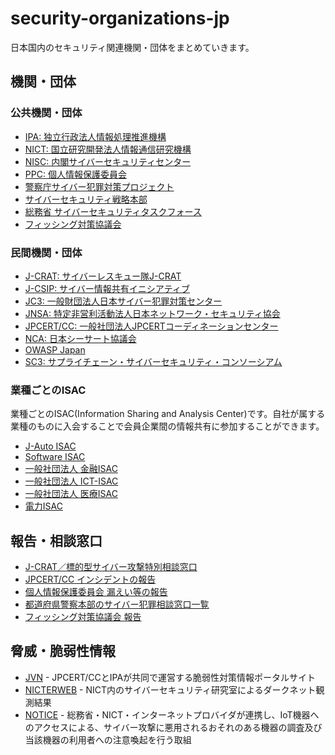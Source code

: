 security-organizations-jp
=========================

日本国内のセキュリティ関連機関・団体をまとめていきます。

## 機関・団体

### 公共機関・団体

- [IPA: 独立行政法人情報処理推進機構](https://www.ipa.go.jp/)
- [NICT: 国立研究開発法人情報通信研究機構](https://www.nict.go.jp/)
- [NISC: 内閣サイバーセキュリティセンター](https://www.nisc.go.jp/)
- [PPC: 個人情報保護委員会](https://www.ppc.go.jp/)
- [警察庁サイバー犯罪対策プロジェクト](https://www.npa.go.jp/cyber/)
- [サイバーセキュリティ戦略本部](https://www.nisc.go.jp/conference/cs/)
- [総務省 サイバーセキュリティタスクフォース](https://www.soumu.go.jp/main_sosiki/kenkyu/cybersecurity_taskforce/index.html)
- [フィッシング対策協議会](https://www.antiphishing.jp/)

### 民間機関・団体

- [J-CRAT: サイバーレスキュー隊J-CRAT](https://www.ipa.go.jp/security/J-CRAT/index.html)
- [J-CSIP: サイバー情報共有イニシアティブ](https://www.ipa.go.jp/security/J-CSIP/)
- [JC3: 一般財団法人日本サイバー犯罪対策センター](https://www.jc3.or.jp/)
- [JNSA: 特定非営利活動法人日本ネットワーク・セキュリティ協会](https://www.jnsa.org/)
- [JPCERT/CC: 一般社団法人JPCERTコーディネーションセンター](https://www.jpcert.or.jp/)
- [NCA: 日本シーサート協議会](https://www.nca.gr.jp/)
- [OWASP Japan](https://owasp.org/www-chapter-japan/)
- [SC3: サプライチェーン・サイバーセキュリティ・コンソーシアム](https://www.ipa.go.jp/security/keihatsu/sme/sc3/index.html)

### 業種ごとのISAC

業種ごとのISAC(Information Sharing and Analysis Center)です。自社が属する業種のものに入会することで会員企業間の情報共有に参加することができます。

- [J-Auto ISAC](https://j-auto-isac.or.jp/)
- [Software ISAC](https://www.csaj.jp/committee/security/softwareisac.html)
- [一般社団法人 金融ISAC](http://www.f-isac.jp/)
- [一般社団法人 ICT-ISAC](https://www.ict-isac.jp/)
- [一般社団法人 医療ISAC](https://www.m-isac.jp/)
- [電力ISAC](https://www.je-isac.jp/)

## 報告・相談窓口

- [J-CRAT／標的型サイバー攻撃特別相談窓口](https://www.ipa.go.jp/security/tokubetsu/index.html)
- [JPCERT/CC インシデントの報告](https://form.jpcert.or.jp/)
- [個人情報保護委員会 漏えい等の報告](https://roueihoukoku.ppc.go.jp/?top=kojindata)
- [都道府県警察本部のサイバー犯罪相談窓口一覧](https://www.npa.go.jp/cyber/soudan.html)
- [フィッシング対策協議会 報告](https://www.antiphishing.jp/registration.html)

## 脅威・脆弱性情報

- [JVN](https://jvn.jp/) - JPCERT/CCとIPAが共同で運営する脆弱性対策情報ポータルサイト
- [NICTERWEB](https://www.nicter.jp/) - NICT内のサイバーセキュリティ研究室によるダークネット観測結果
- [NOTICE](https://notice.go.jp/) - 総務省・NICT・インターネットプロバイダが連携し、IoT機器へのアクセスによる、サイバー攻撃に悪用されるおそれのある機器の調査及び当該機器の利用者への注意喚起を行う取組
